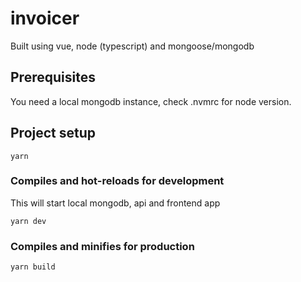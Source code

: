 # invoicer

Built using vue, node (typescript) and mongoose/mongodb

## Prerequisites
You need a local mongodb instance, check .nvmrc for node version.

## Project setup
```
yarn
```

### Compiles and hot-reloads for development
This will start local mongodb, api and frontend app
```
yarn dev
```

### Compiles and minifies for production
```
yarn build
```

